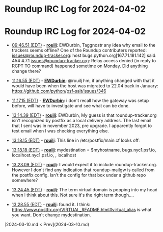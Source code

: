 # Roundup IRC Log for 2024-04-02 #
# Roundup IRC Log for 2024-04-02
* <a href="#09:46.51" id="09:46.51">09:46.51 (EDT)</a> - __[rouilj](https://github.com/rouilj)__: EWDurbin, Taggnostr any idea why email to the trackers seems offline? One of the Roundup contributers reported: <issues@roundup-tracker.org>: host bugs.python.org[167.71.181.142] said: 454     4.7.1 <issues@roundup-tracker.org>: Relay access denied (in reply to RCPT     TO command) happened sometime on Monday. Did anything change there?

* <a href="#11:16.55" id="11:16.55">11:16.55 (EDT)</a> - __[EWDurbin](https://github.com/EWDurbin)__: @rouilj hm, if anything changed with that it would have been when the host was migrated to 22.04 back in January: <https://github.com/python/psf-salt/issues/346>
* <a href="#11:17.15" id="11:17.15">11:17.15 (EDT)</a> - __[EWDurbin](https://github.com/EWDurbin)__: i don't recall how the gateway was setup before, will have to investigate and see what can be done.

* <a href="#13:14.39" id="13:14.39">13:14.39 (EDT)</a> - __[rouilj](https://github.com/rouilj)__: EWDurbin, My guess is that roundup-tracker.org isn't recognized by postfix as a local delivery address. The last email that I sent was in november 2023, pre upgrade. I apparently forgot to test email when I was checking everything else.

* <a href="#13:18.15" id="13:18.15">13:18.15 (EDT)</a> - __[rouilj](https://github.com/rouilj)__: This line in /etc/postfix/main.cf looks off:
* <a href="#13:18.18" id="13:18.18">13:18.18 (EDT)</a> - __[rouilj](https://github.com/rouilj)__: mydestination = $myhostname, bugs.nyc1.psf.io, localhost.nyc1.psf.io, , localhost

* <a href="#13:23.09" id="13:23.09">13:23.09 (EDT)</a> - __[rouilj](https://github.com/rouilj)__: I would expect it to include roundup-tracker.org. However I don't find any indication that roundup-mailgw is called from the postfix config. Isn't the config for that box under a github repo somewhere?

* <a href="#13:24.45" id="13:24.45">13:24.45 (EDT)</a> - __[rouilj](https://github.com/rouilj)__: The term virtual domain is popping into my head when I think about this. Not sure it's the right term though....

* <a href="#13:28.55" id="13:28.55">13:28.55 (EDT)</a> - __[rouilj](https://github.com/rouilj)__: found it. I think: <https://www.postfix.org/VIRTUAL_README.html#virtual_alias> is what you want. Don't change mydestination.

<div class="inpage-footer">
[2024-03-10.md < Prev](2024-03-10.md)
</div>
